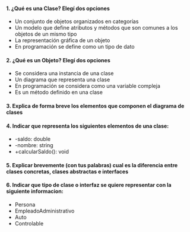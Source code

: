 #### 1. ¿Qué es una Clase? Elegí dos opciones
- Un conjunto de objetos organizados en categorías
- Un modelo que define atributos y métodos que son comunes a los objetos de un mismo tipo
- La representación gráfica de un objeto
- En programación se define como un tipo de dato

#### 2. ¿Qué es un Objeto? Elegí dos opciones
- Se considera una instancia de una clase
- Un diagrama que representa una clase
- En programación se considera como una variable compleja
- Es un método definido en una clase

#### 3. Explica de forma breve los elementos que componen el diagrama de clases

#### 4. Indicar que representa los siguientes elementos de una clase:
- -saldo: double
- -nombre: string
- +calcularSaldo(): void

#### 5. Explicar brevemente (con tus palabras) cual es la diferencia entre clases concretas, clases abstractas e interfaces


#### 6. Indicar que tipo de clase o interfaz se quiere representar con la siguiente informacion:
- Persona
- EmpleadoAdministrativo
- Auto
- Controlable

